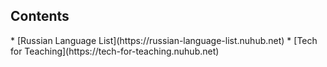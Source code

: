 <h2>Contents</h2>
* [Russian Language List](https://russian-language-list.nuhub.net)
* [Tech for Teaching](https://tech-for-teaching.nuhub.net)

